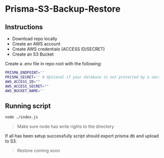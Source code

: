 # Prisma-S3-Backup-Restore

## Instructions

- Download repo locally
- Create an AWS account
- Create AWS credentials (ACCESS ID/SECRET)
- Create an S3 Bucket

Create a .env file in repo root with the following:

```bash
PRISMA_ENDPOINT=''
PRISMA_SECRET='' # Optional if your database is not protected by a secret
AWS_ACCESS_ID=""
AWS_ACCESS_SECRET=""
AWS_BUCKET_NAME=''
```

## Running script

```bash
node ./index.js
```

> Make sure node has write rights to the directory

If all has been setup successfully script should export prisma db and upload to S3.

> Restore coming soon
